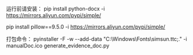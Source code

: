 运行前请安装：
pip install python-docx -i https://mirrors.aliyun.com/pypi/simple/

pip install pillow==9.5.0 -i https://mirrors.aliyun.com/pypi/simple/


打包命令：
pyinstaller -F -w --add-data "C:\Windows\Fonts\simsun.ttc;." -i manualDoc.ico generate_evidence_doc.py